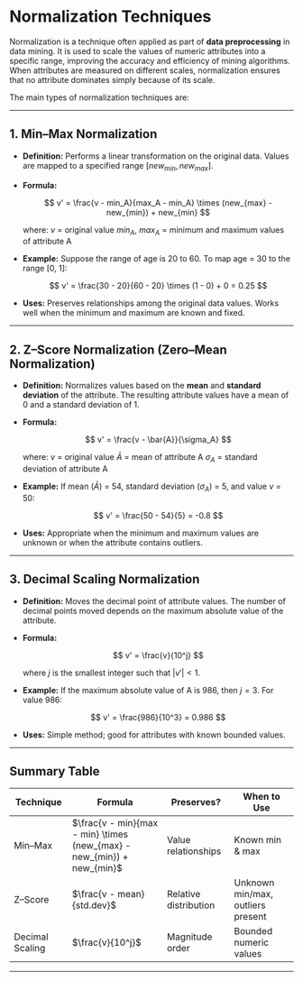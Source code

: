 # **Normalization Techniques**

Normalization is a technique often applied as part of **data preprocessing** in data mining.
It is used to scale the values of numeric attributes into a specific range, improving the accuracy and efficiency of mining algorithms.
When attributes are measured on different scales, normalization ensures that no attribute dominates simply because of its scale.

The main types of normalization techniques are:

---

## **1. Min–Max Normalization**

- **Definition:**
  Performs a linear transformation on the original data.
  Values are mapped to a specified range $[new_{min}, new_{max}]$.

- **Formula:**

  $$
  v' = \frac{v - min_A}{max_A - min_A} \times (new_{max} - new_{min}) + new_{min}
  $$

  where:
  $v$ = original value
  $min_A$, $max_A$ = minimum and maximum values of attribute A

- **Example:**
  Suppose the range of age is 20 to 60.
  To map age = 30 to the range \[0, 1]:

  $$
  v' = \frac{30 - 20}{60 - 20} \times (1 - 0) + 0 = 0.25
  $$

- **Uses:**
  Preserves relationships among the original data values.
  Works well when the minimum and maximum are known and fixed.

---

## **2. Z–Score Normalization (Zero–Mean Normalization)**

- **Definition:**
  Normalizes values based on the **mean** and **standard deviation** of the attribute.
  The resulting attribute values have a mean of 0 and a standard deviation of 1.

- **Formula:**

  $$
  v' = \frac{v - \bar{A}}{\sigma_A}
  $$

  where:
  $v$ = original value
  $\bar{A}$ = mean of attribute A
  $\sigma_A$ = standard deviation of attribute A

- **Example:**
  If mean ($\bar{A}$) = 54, standard deviation ($\sigma_A$) = 5, and value $v$ = 50:

  $$
  v' = \frac{50 - 54}{5} = -0.8
  $$

- **Uses:**
  Appropriate when the minimum and maximum values are unknown or when the attribute contains outliers.

---

## **3. Decimal Scaling Normalization**

- **Definition:**
  Moves the decimal point of attribute values.
  The number of decimal points moved depends on the maximum absolute value of the attribute.

- **Formula:**

  $$
  v' = \frac{v}{10^j}
  $$

  where $j$ is the smallest integer such that $|v'| < 1$.

- **Example:**
  If the maximum absolute value of A is 986, then $j = 3$.
  For value 986:

  $$
  v' = \frac{986}{10^3} = 0.986
  $$

- **Uses:**
  Simple method; good for attributes with known bounded values.

---

## **Summary Table**

| Technique       | Formula                                                                | Preserves?            | When to Use                       |
| --------------- | ---------------------------------------------------------------------- | --------------------- | --------------------------------- |
| Min–Max         | $\frac{v - min}{max - min} \times (new_{max} - new_{min}) + new_{min}$ | Value relationships   | Known min & max                   |
| Z–Score         | $\frac{v - mean}{std.dev}$                                             | Relative distribution | Unknown min/max, outliers present |
| Decimal Scaling | $\frac{v}{10^j}$                                                       | Magnitude order       | Bounded numeric values            |

---
